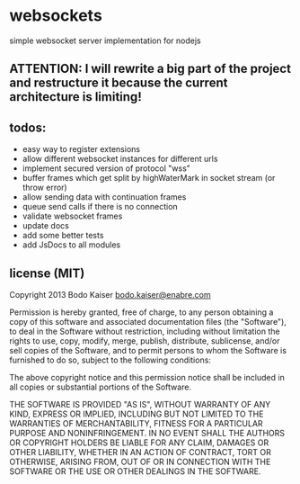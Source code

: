 # websockets

simple websocket server implementation for nodejs

## ATTENTION: I will rewrite a big part of the project and restructure it because the current architecture is limiting!

## todos:

* easy way to register extensions
* allow different websocket instances for different urls
* implement secured version of protocol "wss"
* buffer frames which get split by highWaterMark in socket stream (or throw error)
* allow sending data with continuation frames
* queue send calls if there is no connection
* validate websocket frames
* update docs
* add some better tests
* add JsDocs to all modules


## license (MIT)

Copyright 2013 Bodo Kaiser <bodo.kaiser@enabre.com>

Permission is hereby granted, free of charge, to any person obtaining
a copy of this software and associated documentation files (the
"Software"), to deal in the Software without restriction, including
without limitation the rights to use, copy, modify, merge, publish,
distribute, sublicense, and/or sell copies of the Software, and to
permit persons to whom the Software is furnished to do so, subject to
the following conditions:

The above copyright notice and this permission notice shall be
included in all copies or substantial portions of the Software.

THE SOFTWARE IS PROVIDED "AS IS", WITHOUT WARRANTY OF ANY KIND,
EXPRESS OR IMPLIED, INCLUDING BUT NOT LIMITED TO THE WARRANTIES OF
MERCHANTABILITY, FITNESS FOR A PARTICULAR PURPOSE AND
NONINFRINGEMENT. IN NO EVENT SHALL THE AUTHORS OR COPYRIGHT HOLDERS BE
LIABLE FOR ANY CLAIM, DAMAGES OR OTHER LIABILITY, WHETHER IN AN ACTION
OF CONTRACT, TORT OR OTHERWISE, ARISING FROM, OUT OF OR IN CONNECTION
WITH THE SOFTWARE OR THE USE OR OTHER DEALINGS IN THE SOFTWARE.